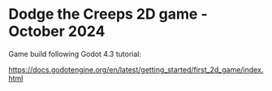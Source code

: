 # Dodge the Creeps 2D game - October 2024

Game build following Godot 4.3 tutorial:

https://docs.godotengine.org/en/latest/getting_started/first_2d_game/index.html
